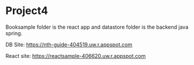 # Project4

Booksample folder is the react app and datastore folder is the backend java spring.

DB Site: https://nth-guide-404519.uw.r.appspot.com

React site: https://reactsample-406620.uw.r.appspot.com
